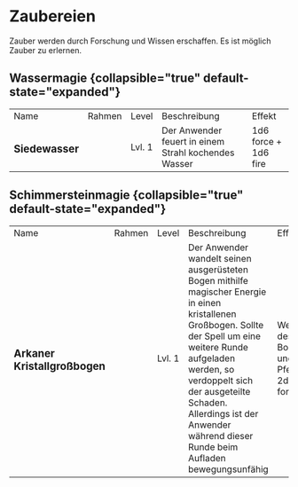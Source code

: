# Zaubereien

Zauber werden durch Forschung und Wissen erschaffen. Es ist möglich Zauber zu erlernen.

## Wassermagie {collapsible="true" default-state="expanded"}

<table>
<tr><td>Name</td><td>Rahmen</td><td>Level</td><td>Beschreibung</td><td>Effekt</td></tr>
<tr><td><h3>Siedewasser</h3></td><td> </td><td>Lvl. 1</td><td>Der Anwender feuert in einem Strahl kochendes Wasser</td><td>1d6 force + 1d6 fire</td></tr>
</table>

## Schimmersteinmagie {collapsible="true" default-state="expanded"}

<table>
<tr><td>Name</td><td>Rahmen</td><td>Level</td><td>Beschreibung</td><td>Effekt</td></tr>
<tr><td><h3>Arkaner Kristallgroßbogen</h3></td><td> </td><td>Lvl. 1</td><td>Der Anwender wandelt seinen ausgerüsteten Bogen mithilfe magischer Energie in einen kristallenen Großbogen. Sollte der Spell um eine weitere Runde aufgeladen werden, so verdoppelt sich der ausgeteilte Schaden. Allerdings ist der Anwender während dieser Runde beim Aufladen bewegungsunfähig</td><td>Werte des Bogens und Pfeil + 2d8 force</td></tr>
</table>
